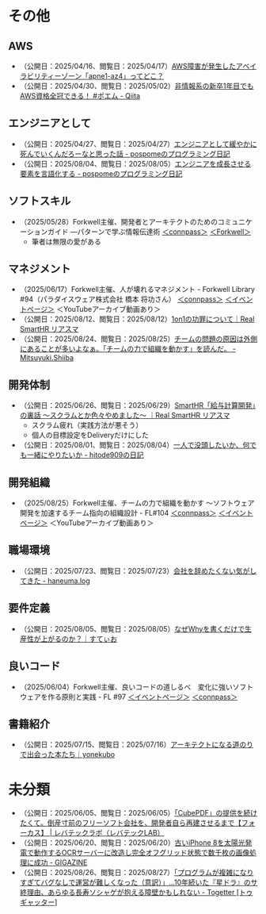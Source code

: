 # その他

## AWS
- （公開日：2025/04/16、閲覧日：2025/04/17）[AWS障害が発生したアベイラビリティーゾーン「apne1\-az4」ってどこ？](https://zenn.dev/ncdc/articles/867f5d20bb61f9)
- （公開日：2025/04/30、閲覧日：2025/05/02）[非情報系の新卒1年目でもAWS資格全冠できる！ \#ポエム \- Qiita](https://qiita.com/eureka_/items/a1f29278c687a9183a07)

## エンジニアとして
- （公開日：2025/04/27、閲覧日：2025/04/27）[エンジニアとして緩やかに死んでいくんだろーなと思った話 \- pospomeのプログラミング日記](https://www.pospome.work/entry/2025/04/27/144734)
- （公開日：2025/08/04、閲覧日：2025/08/05）[エンジニアを成長させる要素を言語化する \- pospomeのプログラミング日記](https://www.pospome.work/entry/2025/08/04/130959#google_vignette)

## ソフトスキル
- （2025/05/28）Forkwell主催、開発者とアーキテクトのためのコミュニケーションガイド ―パターンで学ぶ情報伝達術 [＜connpass＞](https://forkwell.connpass.com/event/354938/) [＜Forkwell＞](https://jobs.forkwell.com/events/50cbjcwyazb)
    - 筆者は無限の愛がある

## マネジメント
- （2025/06/17）Forkwell主催、人が壊れるマネジメント - Forkwell Library #94（パラダイスウェア株式会社 橋本 将功さん） [＜connpass＞](https://forkwell.connpass.com/event/356977/) [＜イベントページ＞](https://jobs.forkwell.com/events/ahyyaeaza) ＜YouTubeアーカイブ動画あり＞
- （公開日：2025/08/12、閲覧日：2025/08/12）[1on1の功罪について｜Real SmartHR リアスマ](https://real.smarthr.co.jp/articles/times_serizawa_0002)
- （公開日：2025/08/24、閲覧日：2025/08/25）[チームの問題の原因は外側にあることが多いよなぁ。「チームの力で組織を動かす」を読んだ。 \- Mitsuyuki\.Shiiba](https://bufferings.hatenablog.com/entry/2025/08/24/170220)

## 開発体制
- （公開日：2025/06/26、閲覧日：2025/06/29）[SmartHR「給与計算開発」の裏話 〜スクラムとか色々やめました〜 ｜Real SmartHR リアスマ](https://real.smarthr.co.jp/articles/voices_0002)
    - スクラム疲れ（実践方法が悪そう）
    - 個人の目標設定をDeliveryだけにした
- （公開日：2025/08/01、閲覧日：2025/08/04）[一人で没頭したいか、何でも一緒にやりたいか \- hitode909の日記](https://blog.sushi.money/entry/2025/08/01/235900)

## 開発組織
- （2025/08/25）Forkwell主催、チームの力で組織を動かす 〜ソフトウェア開発を加速するチーム指向の組織設計 - FL#104 [＜connpass＞](https://forkwell.connpass.com/event/363891/) [＜イベントページ＞](https://jobs.forkwell.com/events/uwhw8s2h2t2) ＜YouTubeアーカイブ動画あり＞

## 職場環境
- （公開日：2025/07/23、閲覧日：2025/07/23）[会社を辞めたくない気がしてきた \- haneuma\.log](https://haneuma0628.hatenablog.jp/entry/2025/07/23/022217)

## 要件定義
- （公開日：2025/08/05、閲覧日：2025/08/05）[なぜWhyを書くだけで生産性が上がるのか？｜すてぃお](https://note.com/suthio/n/nfe677919f3c9)

## 良いコード
- （2025/06/04）Forkwell主催、良いコードの道しるべ　変化に強いソフトウェアを作る原則と実践 - FL #97 [＜イベントページ＞](https://jobs.forkwell.com/events/pa3oihbjg6nj) [＜connpass＞](https://forkwell.connpass.com/event/354821/)

## 書籍紹介
- （公開日：2025/07/15、閲覧日：2025/07/16）[アーキテクトになる道のりで出会った本たち｜yonekubo](https://note.com/yonekubo/n/n1169f66d4399)

# 未分類
- （公開日：2025/06/05、閲覧日：2025/06/05）[「CubePDF」の提供を続けたくて。倒産寸前のフリーソフト会社を、開発者自ら再建させるまで【フォーカス】 \| レバテックラボ（レバテックLAB）](https://levtech.jp/media/article/focus/detail_680/)
- （公開日：2025/06/20、閲覧日：2025/06/20）[古いiPhone 8を太陽光発電で動作するOCRサーバーに改造し完全オフグリッド状態で数千枚の画像処理に成功 \- GIGAZINE](https://gigazine.net/news/20250620-iphone-8-refuses-solar-powered-vision-ocr-server/)
- （公開日：2025/08/26、閲覧日：2025/08/27）[「プログラムが複雑になりすぎてバグなしで運営が難しくなった（意訳）」…10年続いた『星ドラ』のサ終理由、あらゆる長寿ソシャゲが抱える障壁かもしれない \- Togetter \[トゥギャッター\]](https://togetter.com/li/2594262)
